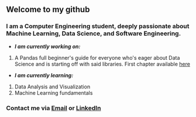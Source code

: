 ## Welcome to my github
### I am a Computer Engineering student, deeply passionate about Machine Learning, Data Science, and Software Engineering.
- ***I am currently working on:***
1. A Pandas full beginner's guide for everyone who's eager about Data Science and is starting off with said libraries. First chapter available [here](https://github.com/saniavill/pandas-full-beginner-guide/blob/main/The%20Basics/The%20Full%20Guide%20to%20Pandas%20-%20The%20Basics%201.1.ipynb)
- ***I am currently learning:***
1. Data Analysis and Visualization
2. Machine Learning fundamentals

### Contact me via [Email](saniafornow@gmail.com) or [LinkedIn](https://www.linkedin.com/in/sania-latifi-afshar-49000831a/)


<!--
**saniavill/saniavill** is a ✨ _special_ ✨ repository because its `README.md` (this file) appears on your GitHub profile.

Here are some ideas to get you started:

- 🔭 I’m currently working on ...
- 🌱 I’m currently learning ...
- 👯 I’m looking to collaborate on ...
- 🤔 I’m looking for help with ...
- 💬 Ask me about ...
- 📫 How to reach me: ...
- 😄 Pronouns: ...
- ⚡ Fun fact: ...
-->
